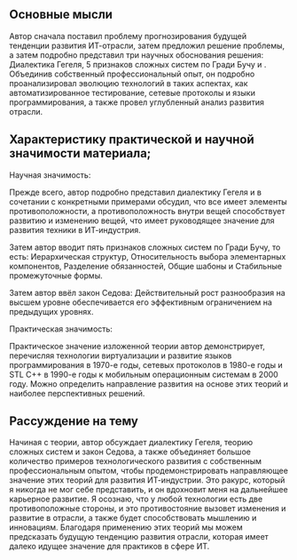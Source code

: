 
## Основные мысли

Автор сначала поставил проблему прогнозирования будущей тенденции развития ИТ-отрасли, затем предложил решение проблемы, а затем подробно представил три научных обоснования решения: Диалектика Гегеля, 5 признаков сложных систем по Гради Бучу и . Объединив собственный профессиональный опыт, он подробно проанализировал эволюцию технологий в таких аспектах, как автоматизированное тестирование, сетевые протоколы и языки программирования, а также провел углубленный анализ развития отрасли.

## Характеристику практической и научной значимости материала;

Научная значимость:
 
Прежде всего, автор подробно представил диалектику Гегеля и в сочетании с конкретными примерами обсудил, что все имеет элементы противоположности, а противоположность внутри вещей способствует развитию и изменению вещей, что имеет руководящее значение для развития техники в ИТ-индустрия.

Затем автор вводит пять признаков сложных систем по Гради Бучу, то есть: Иерархическая структур, Относительность выбора элементарных компонентов, Разделение обязанностей, Общие шабоны и Стабильные промежуточные формы.
  
Затем автор ввёл закон Седова: Действительный рост разнообразия на высшем уровне обеспечивается его эффективным ограничением на предыдущих уровнях.

Практическая значимость:
  
Практическое значение изложенной теории автор демонстрирует, перечисляя технологии виртуализации и развитие языков программирования в 1970-е годы, сетевых протоколов в 1980-е годы и STL C++ в 1990-е годы к мобильным операционным системам в 2000 году. Можно определить направление развития на основе этих теорий и наиболее перспективных решений.

## Рассуждение на тему
 
Начиная с теории, автор обсуждает диалектику Гегеля, теорию сложных систем и закон Седова, а также объединяет большое количество примеров технологического развития с собственным профессиональным опытом, чтобы продемонстрировать направляющее значение этих теорий для развития ИТ-индустрии. Это ракурс, который я никогда не мог себе представить, и он вдохновит меня на дальнейшее карьерное развитие. Я осознаю, что у любой технологии есть две противоположные стороны, и это противостояние вызовет изменения и развитие в отрасли, а также будет способствовать мышлению и инновациям. Благодаря применению этих теорий мы можем предсказать будущую тенденцию развития отрасли, которая имеет далеко идущее значение для практиков в сфере ИТ.

